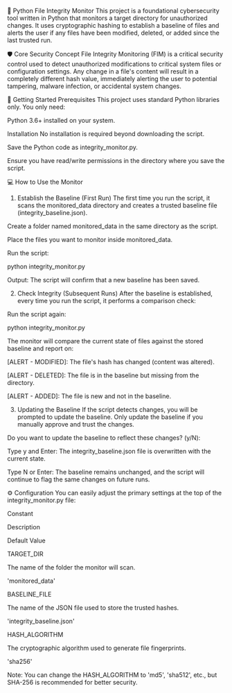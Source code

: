 🐍 Python File Integrity Monitor
This project is a foundational cybersecurity tool written in Python that monitors a target directory for unauthorized changes. It uses cryptographic hashing to establish a baseline of files and alerts the user if any files have been modified, deleted, or added since the last trusted run.

🛡️ Core Security Concept
File Integrity Monitoring (FIM) is a critical security control used to detect unauthorized modifications to critical system files or configuration settings. Any change in a file's content will result in a completely different hash value, immediately alerting the user to potential tampering, malware infection, or accidental system changes.

🚀 Getting Started
Prerequisites
This project uses standard Python libraries only. You only need:

Python 3.6+ installed on your system.

Installation
No installation is required beyond downloading the script.

Save the Python code as integrity_monitor.py.

Ensure you have read/write permissions in the directory where you save the script.

💻 How to Use the Monitor
1. Establish the Baseline (First Run)
The first time you run the script, it scans the monitored_data directory and creates a trusted baseline file (integrity_baseline.json).

Create a folder named monitored_data in the same directory as the script.

Place the files you want to monitor inside monitored_data.

Run the script:

python integrity_monitor.py

Output: The script will confirm that a new baseline has been saved.

2. Check Integrity (Subsequent Runs)
After the baseline is established, every time you run the script, it performs a comparison check:

Run the script again:

python integrity_monitor.py

The monitor will compare the current state of files against the stored baseline and report on:

[ALERT - MODIFIED]: The file's hash has changed (content was altered).

[ALERT - DELETED]: The file is in the baseline but missing from the directory.

[ALERT - ADDED]: The file is new and not in the baseline.

3. Updating the Baseline
If the script detects changes, you will be prompted to update the baseline. Only update the baseline if you manually approve and trust the changes.

Do you want to update the baseline to reflect these changes? (y/N): 

Type y and Enter: The integrity_baseline.json file is overwritten with the current state.

Type N or Enter: The baseline remains unchanged, and the script will continue to flag the same changes on future runs.

⚙️ Configuration
You can easily adjust the primary settings at the top of the integrity_monitor.py file:

Constant

Description

Default Value

TARGET_DIR

The name of the folder the monitor will scan.

'monitored_data'

BASELINE_FILE

The name of the JSON file used to store the trusted hashes.

'integrity_baseline.json'

HASH_ALGORITHM

The cryptographic algorithm used to generate file fingerprints.

'sha256'

Note: You can change the HASH_ALGORITHM to 'md5', 'sha512', etc., but SHA-256 is recommended for better security.
